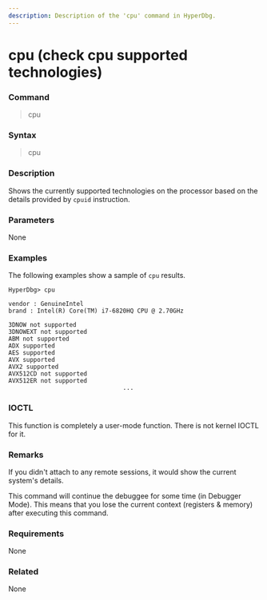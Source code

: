```yaml
---
description: Description of the 'cpu' command in HyperDbg.
---
```


# cpu (check cpu supported technologies)

### Command

> cpu

### Syntax

> cpu

### Description

Shows the currently supported technologies on the processor based on the details provided by `cpuid` instruction.

### Parameters

None

### Examples

The following examples show a sample of `cpu` results.

```
HyperDbg> cpu

vendor : GenuineIntel
brand : Intel(R) Core(TM) i7-6820HQ CPU @ 2.70GHz

3DNOW not supported
3DNOWEXT not supported
ABM not supported
ADX supported
AES supported
AVX supported
AVX2 supported
AVX512CD not supported
AVX512ER not supported
                                ...
```

### IOCTL

This function is completely a user-mode function. There is not kernel IOCTL for it.

### Remarks

If you didn't attach to any remote sessions, it would show the current system's details.

This command will continue the debuggee for some time (in Debugger Mode). This means that you lose the current context (registers & memory) after executing this command.

### Requirements

None

### Related

None
